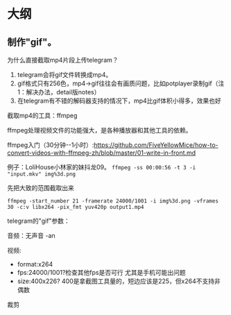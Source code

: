 # 大纲

## 制作"gif"。

为什么直接截取mp4片段上传telegram？

1. telegram会将gif文件转换成mp4。
2. gif格式只有256色，mp4->gif往往会有画质问题，比如potplayer录制gif（注1：解决办法，detail版notes）
3. 在telegram有不错的解码器支持的情况下，mp4比gif体积小得多，效果也好

截取mp4的工具：ffmpeg

ffmpeg处理视频文件的功能强大，是各种播放器和其他工具的依赖。

ffmpeg入门（30分钟--1小时）:https://github.com/FiveYellowMice/how-to-convert-videos-with-ffmpeg-zh/blob/master/01-write-in-front.md

例子：LoliHouse小林家的妹抖龙09。
``
ffmpeg -ss 00:00:56 -t 3 -i "input.mkv" img%3d.png
``

先把大致的范围截取出来

``
ffmpeg -start_number 21 -framerate 24000/1001 -i img%3d.png -vframes 30 -c:v libx264 -pix_fmt yuv420p output1.mp4 
``


telegram的"gif"参数：

音频：无声音 -an 

视频: 
- format:x264
- fps:24000/1001?检查其他fps是否可行 尤其是手机可能出问题
- size:400x226? 400是拿截图工具量的，短边应该是225，但x264不支持非偶数

裁剪
